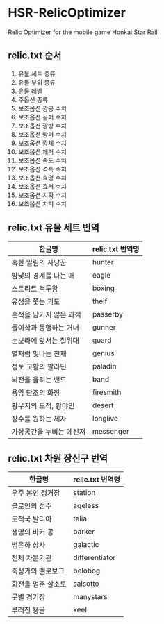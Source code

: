# HSR-RelicOptimizer
Relic Optimizer for the mobile game Honkai:Star Rail

## relic.txt 순서
1.  유물 세트 종류
2.  유물 부위 종류
3.  유물 레벨
4.  주옵션 종류
5.  보조옵션 깡공 수치
6.  보조옵션 공퍼 수치
7.  보조옵션 깡방 수치
8.  보조옵션 방퍼 수치
9.  보조옵션 깡체 수치
10. 보조옵션 체퍼 수치
11. 보조옵션 속도 수치
12. 보조옵션 격특 수치
13. 보조옵션 효명 수치
14. 보조옵션 효저 수치
15. 보조옵션 치확 수치
16. 보조옵션 치피 수치

## relic.txt 유물 세트 번역
|한글명|relic.txt 번역명|
|---|---|
|혹한 밀림의 사냥꾼|hunter|
|밤낮의 경계를 나는 매|eagle|
|스트리트 격투왕|boxing|
|유성을 쫓는 괴도|theif|
|흔적을 남기지 않은 과객|passerby|
|들이삭과 동행하는 거너|gunner|
|눈보라에 맞서는 철위대|guard|
|별처럼 빛나는 천재|genius|
|정토 교황의 팔라딘|paladin|
|뇌전을 울리는 밴드|band|
|용암 단조의 화장|firesmith|
|황무지의 도적, 황야인|desert|
|장수를 원하는 제자|longlive|
|가상공간을 누비는 메신저|messenger|

## relic.txt 차원 장신구 번역
|한글명|relic.txt 번역명|
|---|---|
|우주 봉인 정거장|station|
|볼로인의 선주|ageless|
|도적국 탈리아|talia|
|생명의 바커 공|barker|
|범은하 상사|galactic|
|천체 차분기관|differentiator|
|축성가의 벨로보그|belobog|
|회전을 멈춘 살소토|salsotto|
|뭇별 경기장|manystars|
|부러진 용골|keel|
